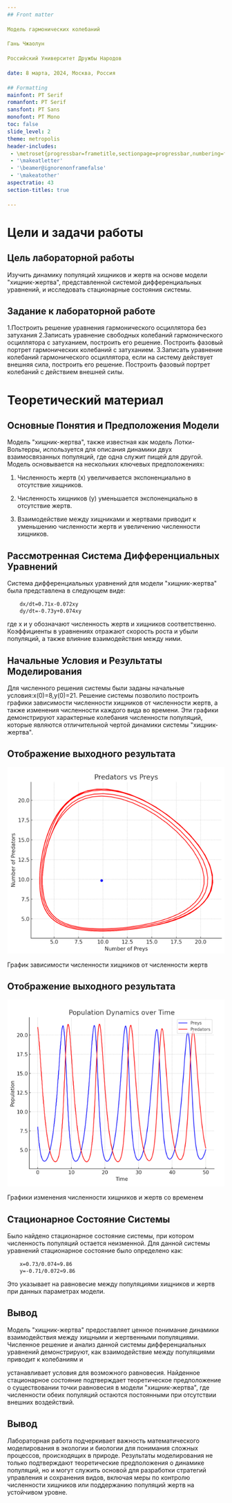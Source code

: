 ```yaml
---
## Front matter

Модель гармонических колебаний

Гань Чжаолун

Российский Университет Дружбы Народов

date: 8 марта, 2024, Москва, Россия

## Formatting
mainfont: PT Serif
romanfont: PT Serif
sansfont: PT Sans
monofont: PT Mono
toc: false
slide_level: 2
theme: metropolis
header-includes: 
 - \metroset{progressbar=frametitle,sectionpage=progressbar,numbering=fraction}
 - '\makeatletter'
 - '\beamer@ignorenonframefalse'
 - '\makeatother'
aspectratio: 43
section-titles: true

---
```


# Цели и задачи работы

## Цель лабораторной работы

Изучить динамику популяций хищников и жертв на основе модели "хищник-жертва", представленной системой дифференциальных уравнений, и исследовать стационарные состояния системы.

## Задание к лабораторной работе

1.Построить решение уравнения гармонического осциллятора без затухания
2.Записать уравнение свободных колебаний гармонического осциллятора с затуханием, построить его решение. Построить фазовый портрет гармонических колебаний с затуханием.
3.Записать уравнение колебаний гармонического осциллятора, если на систему действует внешняя сила, построить его решение. Построить фазовый портрет колебаний с действием внешней силы.

# Теоретический материал 

## Основные Понятия и Предположения Модели 

Модель "хищник-жертва", также известная как модель Лотки-Вольтерры, используется для описания динамики двух взаимосвязанных популяций, где одна служит пищей для другой. Модель основывается на нескольких ключевых предположениях:

1. Численность жертв (x) увеличивается   экспоненциально в отсутствие хищников.

2. Численность хищников (y) уменьшается экспоненциально в отсутствие жертв.

3. Взаимодействие между хищниками и жертвами приводит к уменьшению численности жертв и увеличению численности хищников.

## Рассмотренная Система Дифференциальных Уравнений 

Система дифференциальных уравнений для модели "хищник-жертва" была представлена в следующем виде:

		dx/dt=0.71x-0.072xy
		dy/dt=-0.73y+0.074xy 

где x и y обозначают численность жертв и хищников соответственно. Коэффициенты в уравнениях отражают скорость роста и убыли популяций, а также влияние взаимодействия между ними.


## Начальные Условия и Результаты Моделирования 

Для численного решения системы были заданы начальные условия:x(0)=8,y(0)=21. Решение системы позволило построить графики зависимости численности хищников от численности жертв, а также изменения численности каждого вида во времени. Эти графики демонстрируют характерные колебания численности популяций, которые являются отличительной чертой динамики системы "хищник-жертва".



## Отображение выходного результата
![График зависимости численности хищников от численности жертв](https://github.com/ganzl007/lab5/raw/main/image/Figure%203.2.png)

График зависимости численности хищников от численности жертв

## Отображение выходного результата

![Графики изменения численности хищников и жертв со временем](https://github.com/ganzl007/lab5/raw/main/image/Figure%203.3.png)

Графики изменения численности хищников и жертв со временем

## Стационарное Состояние Системы

Было найдено стационарное состояние системы, при котором численность популяций остается неизменной. Для данной системы уравнений стационарное состояние было определено как:

		x=0.73/0.074≈9.86
		y=-0.71/0.072≈9.86

Это указывает на равновесие между популяциями хищников и жертв при данных параметрах модели.

## Вывод

Модель "хищник-жертва" предоставляет ценное понимание динамики взаимодействия между хищными и жертвенными популяциями. Численное решение и анализ данной системы дифференциальных уравнений демонстрируют, как взаимодействие между популяциями приводит к колебаниям и

устанавливает условия для возможного равновесия. Найденное стационарное состояние подтверждает теоретическое предположение о существовании точки равновесия в модели "хищник-жертва", где численности обеих популяций остаются постоянными при отсутствии внешних воздействий.

## Вывод

Лабораторная работа подчеркивает важность математического моделирования в экологии и биологии для понимания сложных процессов, происходящих в природе. Результаты моделирования не только подтверждают теоретические предположения о динамике популяций, но и могут служить основой для разработки стратегий управления и сохранения видов, включая меры по контролю численности хищников или поддержанию популяций жертв на устойчивом уровне. 

